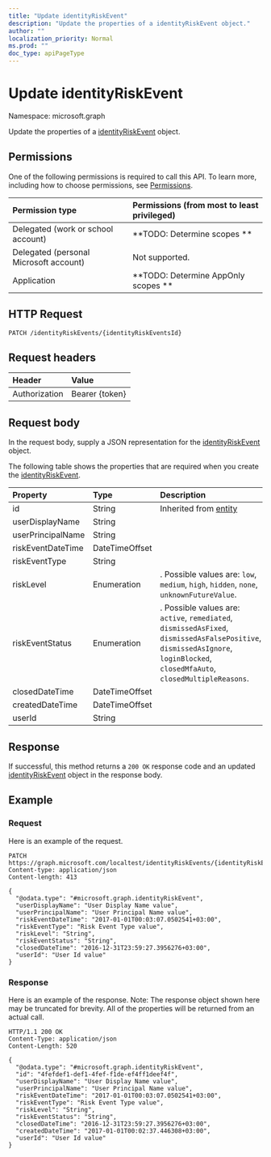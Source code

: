 ```yaml
---
title: "Update identityRiskEvent"
description: "Update the properties of a identityRiskEvent object."
author: ""
localization_priority: Normal
ms.prod: ""
doc_type: apiPageType
---
```


# Update identityRiskEvent

Namespace: microsoft.graph

Update the properties of a [identityRiskEvent](../resources/identityriskevent.md) object.

## Permissions
One of the following permissions is required to call this API. To learn more, including how to choose permissions, see [Permissions](/concepts/permissions-reference.md).

|Permission type|Permissions (from most to least privileged)|
|:---|:---|
|Delegated (work or school account)|**TODO: Determine scopes **|
|Delegated (personal Microsoft account)|Not supported.|
|Application|**TODO: Determine AppOnly scopes **|

## HTTP Request
<!-- {
  "blockType": "ignored"
}
-->
``` http
PATCH /identityRiskEvents/{identityRiskEventsId}
```

## Request headers
|Header|Value|
|:---|:---|
|Authorization|Bearer {token}|

## Request body
In the request body, supply a JSON representation for the [identityRiskEvent](../resources/identityriskevent.md) object.

The following table shows the properties that are required when you create the [identityRiskEvent](../resources/identityriskevent.md).

|Property|Type|Description|
|:---|:---|:---|
|id|String| Inherited from [entity](../resources/entity.md)|
|userDisplayName|String||
|userPrincipalName|String||
|riskEventDateTime|DateTimeOffset||
|riskEventType|String||
|riskLevel|Enumeration|. Possible values are: `low`, `medium`, `high`, `hidden`, `none`, `unknownFutureValue`.|
|riskEventStatus|Enumeration|. Possible values are: `active`, `remediated`, `dismissedAsFixed`, `dismissedAsFalsePositive`, `dismissedAsIgnore`, `loginBlocked`, `closedMfaAuto`, `closedMultipleReasons`.|
|closedDateTime|DateTimeOffset||
|createdDateTime|DateTimeOffset||
|userId|String||



## Response
If successful, this method returns a `200 OK` response code and an updated [identityRiskEvent](../resources/identityriskevent.md) object in the response body.

## Example

### Request
Here is an example of the request.
<!-- {
  "blockType": "request",
  "name": "update_identityriskevent"
}
-->
``` http
PATCH https://graph.microsoft.com/localtest/identityRiskEvents/{identityRiskEventsId}
Content-type: application/json
Content-length: 413

{
  "@odata.type": "#microsoft.graph.identityRiskEvent",
  "userDisplayName": "User Display Name value",
  "userPrincipalName": "User Principal Name value",
  "riskEventDateTime": "2017-01-01T00:03:07.0502541+03:00",
  "riskEventType": "Risk Event Type value",
  "riskLevel": "String",
  "riskEventStatus": "String",
  "closedDateTime": "2016-12-31T23:59:27.3956276+03:00",
  "userId": "User Id value"
}
```

### Response
Here is an example of the response. Note: The response object shown here may be truncated for brevity. All of the properties will be returned from an actual call.
<!-- {
  "blockType": "response",
  "truncated": true
}
-->
``` http
HTTP/1.1 200 OK
Content-Type: application/json
Content-Length: 520

{
  "@odata.type": "#microsoft.graph.identityRiskEvent",
  "id": "4fefdef1-def1-4fef-f1de-ef4ff1deef4f",
  "userDisplayName": "User Display Name value",
  "userPrincipalName": "User Principal Name value",
  "riskEventDateTime": "2017-01-01T00:03:07.0502541+03:00",
  "riskEventType": "Risk Event Type value",
  "riskLevel": "String",
  "riskEventStatus": "String",
  "closedDateTime": "2016-12-31T23:59:27.3956276+03:00",
  "createdDateTime": "2017-01-01T00:02:37.446308+03:00",
  "userId": "User Id value"
}
```

